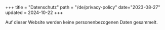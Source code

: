 +++
title = "Datenschutz"
path = "/de/privacy-policy"
date="2023-08-27"
updated = 2024-10-22
+++

Auf dieser Website werden keine personenbezogenen Daten gesammelt.